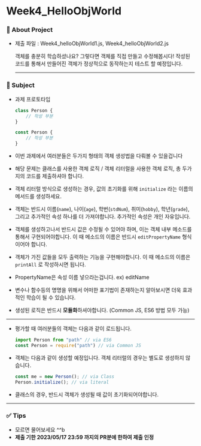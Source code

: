 # Week4_HelloObjWorld

### 📝 About Project
- 제출 파일 : Week4_helloObjWorld1.js, Week4_helloObjWorld2.js

  객체를 충분히 학습하셨나요? 그렇다면 객체를 직접 만들고 수정해봅시다!
  작성된 코드를 통해서 만들어진 객체가 정상적으로 동작하는지 테스트 할 예정입니다.

  ---

### 🚀 Subject

- 과제 프로토타입

    ```js
    class Person {
        // 작성 부분
    }
    ```
  ```js
  const Person {
      // 작성 부분
  }
  ```

- 이번 과제에서 여러분들은 두가지 형태의 객체 생성법을 다뤄볼 수 있을겁니다
- 해당 문제는 클래스를 사용한 객체 로직 / 객체 리터럴을 사용한 객체 로직, 총 두가지의 코드를 제출하셔야 합니다.
- 객체 리터럴 방식으로 생성하는 경우, 값의 초기화를 위해 `initialize` 라는 이름의 메서드를 생성하세요.
- 객체는 반드시 이름(`name`), 나이(`age`), 학번(`stdNum`), 취미(`hobby`), 학년(`grade`), 그리고 추가적인 속성 하나를 더 가져야합니다. 추가적인 속성은 개인 자유입니다.
- 객체를 생성하고나서 반드시 값은 수정될 수 있어야 하며, 이는 객체 내부 메소드를 통해서 구현되어야합니다. 이 때 메소드의 이름은 반드시 `editPropertyName` 형식이어야 합니다.
- 객체가 가진 값들을 모두 출력하는 기능을 구현해야합니다. 이 때 메소드의 이름은 `printAll` 로 작성하시면 됩니다.
- PropertyName은 속성 이름 넣으라는겁니다. ex) editName
- 변수나 함수등의 명명을 위해서 어떠한 표기법이 존재하는지 알아보시면 더욱 효과적인 학습이 될 수 있습니다.
- 생성된 로직은 반드시 **모듈화**하셔야합니다. (Common JS, ES6 방법 모두 가능)
---

- 평가할 때 여러분들의 객체는 다음과 같이 로드됩니다.

    ```js
    import Person from "path" // via ES6
    const Person = require("path") // via Common JS
    ```

- 객체는 다음과 같이 생성할 예정입니다. 객체 리터럴의 경우는 별도로 생성하지 않습니다.
   ```js
  const me = new Person(); // via Class
  Person.initialize(); // via literal
  ```

- 클래스의 경우, 반드시 객체가 생성될 때 값이 초기화되어야합니다.
---

### ✅ Tips

- 모르면 물어보세요 ^^b
- **제출 기한 2023/05/17 23:59 까지의 PR분에 한하여 제출 인정**